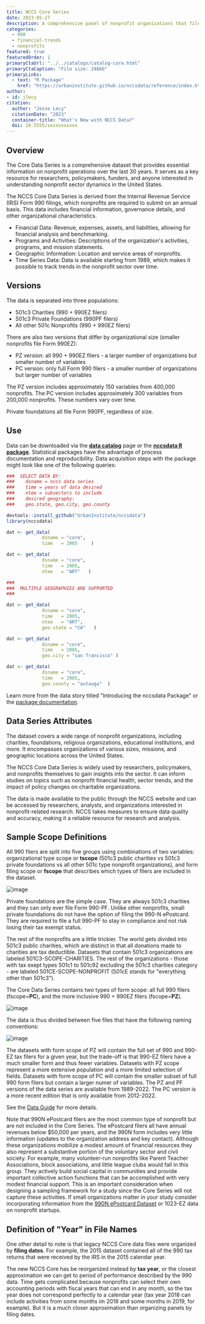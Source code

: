 ```yaml
---
title: NCCS Core Series
date: 2023-05-27
description: A comprehensive panel of nonprofit organizations that file IRS form 990. 
categories:
  - 990
  - financial-trends
  - nonprofits
featured: true
featuredOrder: 1
primaryCtaUrl: "../../catalogs/catalog-core.html"
primaryCtaCaption: "File size: 246kb"
primaryLinks:
  - text: "R Package"
    href: "https://urbaninstitute.github.io/nccsdata/reference/index.html"
author:
- id: jlecy
citation: 
  author: "Jesse Lecy"
  citationDate: "2023"
  container-title: "What's New with NCCS Data?"
  doi: 10.5555/xxxxxxxxxxx
---
```


## Overview

The Core Data Series is a comprehensive dataset that provides essential information on nonprofit operations over the last 30 years. It serves as a key resource for researchers, policymakers, funders, and anyone interested in understanding nonprofit sector dynamics in the United States. 

The NCCS Core Data Series is derived from the Internal Revenue Service (IRS) Form 990 filings, which nonprofits are required to submit on an annual basis. This data includes financial information, governance details, and other organizational characteristics.

* Financial Data: Revenue, expenses, assets, and liabilities, allowing for financial analysis and benchmarking.
* Programs and Activities: Descriptions of the organization's activities, programs, and mission statements.
* Geographic Information: Location and service areas of nonprofits.
* Time Series Data: Data is available starting from 1989, which makes it possible to track trends in the nonprofit sector over time.

## Versions

The data is separated into three populations: 

* 501c3 Charities (990 + 990EZ filers)
* 501c3 Private Foundations (990PF filers)
* All other 501c Nonprofits (990 + 990EZ filers) 

There are also two versions that differ by organizational size (smaller nonprofits file Form 990EZ):  

* PZ version: all 990 + 990EZ filers - a larger number of organizations but smaller number of variables 
* PC version: only full Form 990 filers - a smaller number of organizations but larger number of variables

The PZ version includes approximately 150 variables from 400,000 nonprofits. The PC version includes approximately 300 variables from 200,000 nonprofits. These numbers vary over time. 

Private foundations all file Form 990PF, regardless of size. 

## Use

Data can be downloaded via the [**data catalog**](https://lecy.github.io/nccs/catalogs/catalog-core.html) page or the [**nccsdata R package**](https://urbaninstitute.github.io/nccsdata/). Statistical packages have the advantage of process documentation and reproducibility. Data acquisition steps with the package might look like one of the following queries: 

```r
###  SELECT DATA BY: 
###    dsname = nccs data series
###    time = years of data desired
###    ntee = subsectors to include
###    desired geography: 
###    geo.state, geo.city, geo.county

devtools::install_github("UrbanInstitute/nccsdata")
library(nccsdata)

dat <- get_data(
             dsname = "core",
             time   = 2005     )

dat <- get_data(
             dsname = "core",
             time   = 2005,
             ntee   = "ART"   )

###
###  MULTIPLE GEOGRAPHIES ARE SUPPORTED 
###

dat <- get_data(
             dsname = "core",
             time   = 2005,
             ntee   = "ART",   
             geo.state = "CA"   )

dat <- get_data(
             dsname = "core",
             time   = 2005,
             geo.city = "san francisco" )

dat <- get_data(
             dsname = "core",
             time   = 2005,
             geo.county = "autauga"  )
```

Learn more from the data story titled "Introducing the nccsdata Package" or the [package documentation](https://urbaninstitute.github.io/nccsdata/reference/index.html). 

## Data Series Attributes 

The dataset covers a wide range of nonprofit organizations, including charities, foundations, religious organizations, educational institutions, and more. It encompasses organizations of various sizes, missions, and geographic locations across the United States. 

The NCCS Core Data Series is widely used by researchers, policymakers, and nonprofits themselves to gain insights into the sector. It can inform studies on topics such as nonprofit financial health, sector trends, and the impact of policy changes on charitable organizations.

The data is made available to the public through the NCCS website and can be accessed by researchers, analysts, and organizations interested in nonprofit-related research. NCCS takes measures to ensure data quality and accuracy, making it a reliable resource for research and analysis.

## Sample Scope Definitions

All 990 filers are split into five groups using combinations of two variables: organizational type scope or **tscope** (501c3 public charities vs 501c3 private foundations vs all other 501c type nonprofit organizations), and form filing scope or **fscope** that describes which types of filers are included in the dataset. 

![image](https://github.com/lecy/nccs/assets/1209099/8a2d94ca-346a-4679-b30e-f3328a7d0df9)

Private foundations are the simple case. They are always 501c3 charities and they can only ever file Form 990-PF. Unlike other nonprofits, small private foundations do not have the option of filing the 990-N ePostcard. They are required to file a full 990-PF to stay in compliance and not risk losing their tax exempt status. 

The rest of the nonprofits are a little trickier. The world gets divided into 501c3 public charities, which are distinct in that all donations made to charities are tax deductible. Datasets that contain 501c3 organizations are labeled 501C3-SCOPE-CHARITIES. The rest of the organizations - those with tax exept types 501c1 to 501c92 excluding the 501c3 charities category - are labeled 501CE-SCOPE-NONPROFIT (501cE stands for "everything other than 501c3"). 

The Core Data Series contains two types of form scope: all full 990 filers (fscope=**PC**), and the more inclusive 990 + 990EZ filers (fscope=**PZ**). 

![image](https://github.com/lecy/nccs/assets/1209099/cf809446-da58-4867-9870-b0035a942847)
 
The data is thus divided between five files that have the following naming conventions: 

![image](https://github.com/lecy/nccs/assets/1209099/f25e1bc8-ff5e-4188-8125-956fd8f26ac9)

The datasets with form scope of PZ will contain the full set of 990 and 990-EZ tax filers for a given year, but the trade-off is that 990-EZ filers have a much smaller form and thus fewer variables. Datasets with PZ scope represent a more extensive population and a more limited selection of fields. Datasets with form scope of PC will contain the smaller subset of full 990 form filers but contain a larger numer of variables. The PZ and PF versions of the data series are available from 1989-2022. The PC version is a more recent edition that is only available from 2012-2022. 

See the [Data Guide](https://nccs-data.urban.org/NCCS-data-guide.pdf) for more details. 

Note that 990N ePostcard filers are the most common type of nonprofit but are not included in the Core Series. The ePostcard filers all have annual revenues below $50,000 per years, and the 990N form includes very little information (updates to the organization address and key contact). Although these organizations mobilize a modest amount of financial resources they also represent a substantive portion of the voluntary sector and civil society. For example, many volunteer-run nonprofits like Parent Teacher Associations, block associations, and little league clubs would fall in this group. They actively build social capital in communities and provide important collective action functions that can be accomplished with very modest financial support. This is an important consideration when designing a sampling framework for a study since the Core Series will not capture these activities. If small organizations matter in your study consider incorporating information from the [990N ePostcard Dataset](https://urbaninstitute.github.io/nccs/datasets/postcard/) or 1023-EZ data on nonprofit startups.  

## Definition of "Year" in File Names

One other detail to note is that legacy NCCS Core data files were organized by **filing dates**. For example, the 2015 dataset contained all of the 990 tax returns that were received by the IRS in the 2015 calendar year. 

The new NCCS Core has be reorganized instead by **tax year**, or the closest approximation we can get to period of performance described by the 990 data. Time gets complicated because nonprofits can select their own accounting periods with fiscal years that can end in any month, so the tax year does not correspond perfectly to a calendar year (tax year 2018 can include activities from some months im 2018 and some months in 2019, for example). But it is a much closer approximation than organizing panels by filing dates. 



<br>
<br>
<br>
<br>











